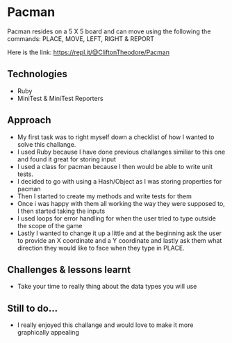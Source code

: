 # Pacman

Pacman resides on a 5 X 5 board and can move using the following the commands: PLACE, MOVE, LEFT, RIGHT & REPORT

Here is the link: https://repl.it/@CliftonTheodore/Pacman

## Technologies

- Ruby
- MiniTest & MiniTest Reporters

## Approach

- My first task was to right myself down a checklist of how I wanted to solve this challange.
- I used Ruby because I have done previous challanges similiar to this one and found it great for storing input
- I used a class for pacman because I then would be able to write unit tests.
- I decided to go with using a Hash/Object as I was storing properties for pacman
- Then I started to create my methods and write tests for them
- Once i was happy with them all working the way they were supposed to, I then started taking the inputs
- I used loops for error handling for when the user tried to type outside the scope of the game
- Lastly I wanted to change it up a little and at the beginning ask the user to provide an X coordinate and a Y coordinate and lastly ask them what direction they would like to face when they type in PLACE.

## Challenges & lessons learnt

- Take your time to really thing about the data types you will use

## Still to do...

- I really enjoyed this challange and would love to make it more graphically appealing
